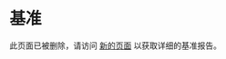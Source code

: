 # 基准

此页面已被删除，请访问 [新的页面](https://lincolnloop.github.io/python-package-manager-shootout/) 以获取详细的基准报告。

